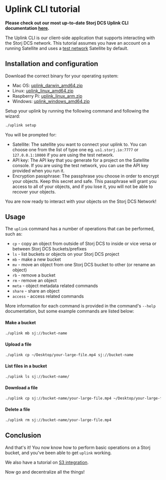 # Uplink CLI tutorial

**Please check out our most up-to-date Storj DCS Uplink CLI documentation [here](https://docs.storj.io/api-reference/uplink-cli).**

The Uplink CLI is our client-side application that supports interacting with
the Storj DCS network. This tutorial assumes you have an account on a running
Satellite and uses a [test network](Test-network) Satellite by default.

## Installation and configuration

Download the correct binary for your operating system:

- Mac OS: [uplink_darwin_amd64.zip](https://github.com/storj/storj/releases/latest/download/uplink_darwin_amd64.zip)
- Linux: [uplink_linux_amd64.zip](https://github.com/storj/storj/releases/latest/download/uplink_linux_amd64.zip)
- Raspberry Pi: [uplink_linux_arm.zip](https://github.com/storj/storj/releases/latest/download/uplink_linux_arm.zip)
- Windows: [uplink_windows_amd64.zip](https://github.com/storj/storj/releases/latest/download/uplink_windows_amd64.zip)


Setup your uplink by running the following command and following the wizard:

```bash
./uplink setup
```

You will be prompted for:

- Satellite: The satellite you want to connect your uplink to. You can choose one from the list of type one eg. `us1.storj.io:7777` or `127.0.0.1:10000` if you are using the test network.
- API key: The API key that you generate for a project on the Satellite console. If you are using the test network, you can use the API key provided when you run it.
- Encryption passphrase: The passphrase you choose in order to encrypt your objects. Keep this secret and safe. This passphrase will grant you access to all of your objects, and if you lose it, you will not be able to recover your objects. 


You are now ready to interact with your objects on the Storj DCS Network!

## Usage

The `uplink` command has a number of operations that can be performed, such as:

 * `cp` - copy an object from outside of Storj DCS to inside or vice versa or between Storj DCS buckets/prefixes
 * `ls` - list buckets or objects on your Storj DCS project
 * `mb` - make a new bucket
 * `mv` - move an object from one Storj DCS bucket to other (or rename an object)
 * `rb` - remove a bucket
 * `rm` - remove an object
 * `meta`   - object metadata related commands
 * `share`  - share an object
 * `access` - access related commands

More information for each command is provided in the command's `--help`
documentation, but some example commands are listed below:

#### Make a bucket

```bash
./uplink mb sj://bucket-name
```

#### Upload a file

```bash
./uplink cp ~/Desktop/your-large-file.mp4 sj://bucket-name
```

#### List files in a bucket

```bash
./uplink ls sj://bucket-name/
```

#### Download a file

```bash
./uplink cp sj://bucket-name/your-large-file.mp4 ~/Desktop/your-large-file.mp4
```

#### Delete a file

```bash
./uplink rm sj://bucket-name/your-large-file.mp4
```

## Conclusion

And that's it! You now know how to perform basic operations on a Storj bucket, and you've been able to get `uplink` working.

We also have a tutorial on [S3 integration](https://docs.storj.io/api-reference/s3-gateway).

Now go and decentralize all the things!
